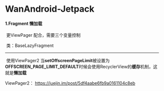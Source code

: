 # WanAndroid-Jetpack

#### 1.Fragment 懒加载 

​	更ViewPager 配合，需要三个变量控制

​	类：BaseLazyFragment

------

​	使用ViewPager2  当**setOffscreenPageLimit**被设置为**OFFSCREEN_PAGE_LIMIT_DEFAULT**时候会使用RecyclerView的**缓存**机制，这就是**懒加载**

 ViewPager2：  https://juejin.im/post/5df4aabe6fb9a0161104c8eb



